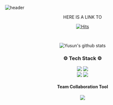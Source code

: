 <!--
**yusun31/yusun31** is a ✨ _special_ ✨ repository because its `README.md` (this file) appears on your GitHub profile.

Here are some ideas to get you started:

- 🔭 I’m currently working on ...
- 🌱 I’m currently learning ...
- 👯 I’m looking to collaborate on ...
- 🤔 I’m looking for help with ...
- 💬 Ask me about ...
- 📫 How to reach me: ...
- 😄 Pronouns: ...
- ⚡ Fun fact: ...
-->


![header](https://capsule-render.vercel.app/api?type=transparent&height=100&section=header&text=Hello!%20I'm%20Yusun.&fontSize=45&fontColor=00008B&animation=fadeIn)

<div align="center">
  
  <p>HERE IS A LINK TO</p>
  
[![Hits](https://hits.seeyoufarm.com/api/count/incr/badge.svg?url=https%3A%2F%2Fgithub.com%2FYusun&count_bg=%233178C6&title_bg=%23F4F6FF&icon=&icon_color=%23E7E7E7&title=%F0%9F%91%80&edge_flat=false)](https://hits.seeyoufarm.com)
  
  <br />
  
![Yusun's github stats](https://github-readme-stats.vercel.app/api?username=yusun31&show_icons=true&theme=tokyonight)

  
    
  ### ⚙ Tech Stack ⚙ 
  
  <div>
  <img src="https://img.shields.io/badge/JavaScript-F7DF1E?style=flat-square&logo=JavaScript&logoColor=black"/></a>
   <img src="https://img.shields.io/badge/Java-007396?style=flat-square&logo=Java&logoColor=white"/></a> <br />
    <img src="https://img.shields.io/badge/React-61DAFB?style=flat-square&logo=React&logoColor=black"/></a>
        <img src="https://img.shields.io/badge/-c++-000000?log=c++&logoColor=white"/></a> <br />

  </div>
  
  #### Team Collaboration Tool
  
  <div>
    <img src="https://img.shields.io/badge/Notion-FFFFFF?style=flat-square&logo=Notion&logoColor=black"/></a>
  </div>
  
  
  
  </div>
  
  

